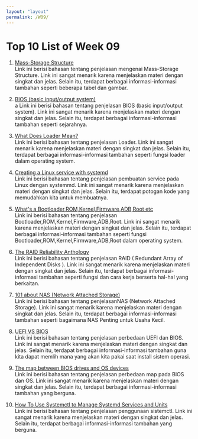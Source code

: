 ```yaml
---
layout: "layout"
permalink: /W09/
---
```


# Top 10 List of Week 09

1. [Mass-Storage Structure](https://www.cs.uic.edu/~jbell/CourseNotes/OperatingSystems/10_MassStorage.html)<br>
Link ini berisi bahasan tentang penjelasan mengenai Mass-Storage Structure. Link ini sangat menarik karena menjelaskan materi dengan singkat dan jelas. Selain itu, terdapat berbagai informasi-informasi tambahan seperti beberapa tabel dan gambar.

2. [BIOS (basic input/output system)](https://whatis.techtarget.com/definition/BIOS-basic-input-output-system)<br>a
Link ini berisi bahasan tentang penjelasan BIOS (basic input/output system). Link ini sangat menarik karena menjelaskan materi dengan singkat dan jelas. Selain itu, terdapat berbagai informasi-informasi tambahan seperti sejarahnya.

3. [What Does Loader Mean?](https://www.techopedia.com/definition/8104/loader)<br>
Link ini berisi bahasan tentang penjelasan Loader. Link ini sangat menarik karena menjelaskan materi dengan singkat dan jelas. Selain itu, terdapat berbagai informasi-informasi tambahan seperti fungsi loader dalam operating system.

4. [Creating a Linux service with systemd](https://medium.com/@benmorel/creating-a-linux-service-with-systemd-611b5c8b91d6)<br>
Link ini berisi bahasan tentang penjelasan pembuatan service pada Linux dengan systemmd. Link ini sangat menarik karena menjelaskan materi dengan singkat dan jelas. Selain itu, terdapat potogan kode yang memudahkan kita untuk membuatnya.

5. [What's a Bootloader,ROM,Kernel,Firmware,ADB,Root etc](https://forum.xda-developers.com/t/android-abc-whats-a-bootloader-rom-kernel-firmware-adb-root-etc.1930844/)<br>
Link ini berisi bahasan tentang penjelasan Bootloader,ROM,Kernel,Firmware,ADB,Root. Link ini sangat menarik karena menjelaskan materi dengan singkat dan jelas. Selain itu, terdapat berbagai informasi-informasi tambahan seperti fungsi Bootloader,ROM,Kernel,Firmware,ADB,Root dalam operating system.

6. [The RAID Reliability Anthology](https://www.servethehome.com/raid-reliability-failure-anthology-part-1-primer/)<br>
Link ini berisi bahasan tentang penjelasan RAID ( Redundant Array of Independent Disks ). Link ini sangat menarik karena menjelaskan materi dengan singkat dan jelas. Selain itu, terdapat berbagai informasi-informasi tambahan seperti fungsi dan cara kerja berserta hal-hal yang berkaitan.

7. [101 about NAS (Network Attached Storage)](https://www.seagate.com/id/id/tech-insights/what-is-nas-master-ti/7)<br>
Link ini berisi bahasan tentang penjelasanNAS (Network Attached Storage). Link ini sangat menarik karena menjelaskan materi dengan singkat dan jelas. Selain itu, terdapat berbagai informasi-informasi tambahan seperti bagaimana NAS Penting untuk Usaha Kecil.

8. [UEFI  VS BIOS](https://web.cs.wpi.edu/~rek/DCS/D04/UnixFileSystems.html)<br>
Link ini berisi bahasan tentang penjelasan perbedaan UEFI dan BIOS. Link ini sangat menarik karena menjelaskan materi dengan singkat dan jelas. Selain itu, terdapat berbagai informasi-informasi tambahan guna kita dapat memlih mana yang akan kita pakai saat install sistem operasi.

9. [The map between BIOS drives and OS devices](https://www.gnu.org/software/grub/manual/grub/html_node/Device-map.html)<br>
Link ini berisi bahasan tentang penjelasan perbedaan map pada BIOS dan OS. Link ini sangat menarik karena menjelaskan materi dengan singkat dan jelas. Selain itu, terdapat berbagai informasi-informasi tambahan yang berguna.

10. [How To Use Systemctl to Manage Systemd Services and Units](https://www.digitalocean.com/community/tutorials/how-to-use-systemctl-to-manage-systemd-services-and-units)<br>
Link ini berisi bahasan tentang penjelasan penggunaan sistemctl. Link ini sangat menarik karena menjelaskan materi dengan singkat dan jelas. Selain itu, terdapat berbagai informasi-informasi tambahan yang berguna.
